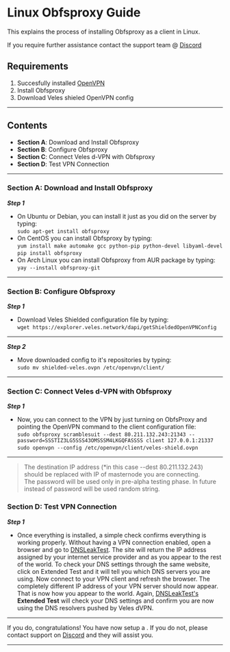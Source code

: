 
# Linux Obfsproxy Guide
This explains the process of installing Obfsproxy as a client in Linux.

If you require further assistance contact the support team @ [Discord](https://discord.gg/P528fGg)

## Requirements
1) Succesfully installed [OpenVPN](http://)
2) Install Obfsproxy
3) Download Veles shieled OpenVPN config
***

## Contents
* **Section A**: Download and Install Obfsproxy
* **Section B**: Configure Obfsproxy
* **Section C**: Connect Veles d-VPN with Obfsproxy
* **Section D**: Test VPN Connection
***

### Section A: Download and Install Obfsproxy

***Step 1***
* On Ubuntu or Debian, you can install it just as you did on the server by typing:  
`sudo apt-get install obfsproxy`  
* On CentOS you can install Obfsproxy by typing:  
`yum install make automake gcc python-pip python-devel libyaml-devel`  
`pip install obfsproxy`    
* On Arch Linux you can install Obfsproxy from AUR package by typing:    
`yay --install obfsproxy-git` 
***

### Section B: Configure Obfsproxy

***Step 1***
* Download Veles Shielded configuration file by typing:    
`wget https://explorer.veles.network/dapi/getShieldedOpenVPNConfig`  
***
  
***Step 2***
* Move downloaded config to it's repositories by typing:    
`sudo mv shielded-veles.ovpn /etc/openvpn/client/`
***

### Section C: Connect Veles d-VPN with Obfsproxy
***Step 1***
* Now, you can connect to the VPN by just turning on ObfsProxy and pointing the OpenVPN command to the client configuration file:  
`sudo obfsproxy scramblesuit --dest 80.211.132.243:21343 --password=SSSTIZ3LG5SSS43OMSSSM4LKGQFASSSS client 127.0.0.1:21337`    
`sudo openvpn --config /etc/openvpn/client/veles-shield.ovpn`
***
> The destination IP address (*in this case --dest 80.211.132.243) should be replaced with IP of masternode you are connecting.  
> The password will be used only in pre-alpha testing phase. In future instead of password will be used random string.
   
### Section D: Test VPN Connection

***Step 1***
* Once everything is installed, a simple check confirms everything is working properly. Without having a VPN connection enabled, open a browser and go to [DNSLeakTest](https://www.dnsleaktest.com/).
The site will return the IP address assigned by your internet service provider and as you appear to the rest of the world. To check your DNS settings through the same website, click on Extended Test and it will tell you which DNS servers you are using.
Now connect to your VPN client and refresh the browser. The completely different IP address of your VPN server should now appear. That is now how you appear to the world. Again, [DNSLeakTest's](https://www.dnsleaktest.com/) **Extended Test** will check your DNS settings and confirm you are now using the DNS resolvers pushed by Veles dVPN.
***

If you do, congratulations! You have now setup a . If you do not, please contact support on [Discord](https://discord.gg/P528fGg) and they will assist you.  
***